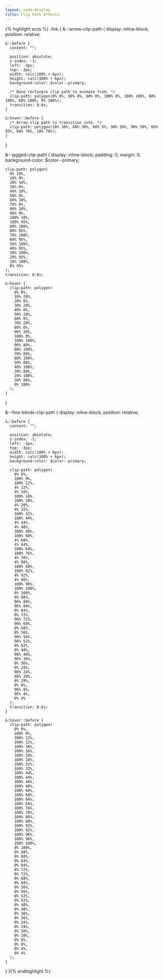 ```yaml
---
layout: code-display
title: Clip Path Effects
---
```


{% highlight scss %}
.link {
  &--arrow-clip-path {
    display: inline-block;
    position: relative;

    &::before {
      content: "";

      position: absolute;
      z-index: -1;
      left: -3px;
      top: -3px;
      width: calc(100% + 6px);
      height: calc(100% + 6px);
      background-color: $color--primary;

      /* Base rectangle clip path to animate from. */
      clip-path: polygon(0% 0%, 60% 0%, 60% 0%, 100% 0%, 100% 100%, 60% 100%, 60% 100%, 0% 100%);
      transition: 0.6s;
    }

    &:hover::before {
      /* Arrow clip path to transition into. */
      clip-path: polygon(10% 30%, 60% 30%, 60% 5%, 90% 50%, 90% 50%, 60% 95%, 60% 70%, 10% 70%);
    }
  }

  &--jagged-clip-path {
    display: inline-block;
    padding: 0;
    margin: 0;
    background-color: $color--primary;

    clip-path: polygon(
      0% 10%,
      10% 0%,
      20% 10%,
      30% 0%,
      40% 10%,
      50% 0%,
      60% 10%,
      70% 0%,
      80% 10%,
      90% 0%,
      100% 10%,
      100% 95%,
      90% 100%,
      80% 95%,
      70% 100%,
      60% 95%,
      50% 100%,
      40% 95%,
      30% 100%,
      20% 95%,
      10% 100%,
      0% 95%
    );
    transition: 0.6s;

    &:hover {
      clip-path: polygon(
        0% 0%,
        10% 20%,
        20% 0%,
        30% 20%,
        40% 0%,
        50% 20%,
        60% 0%,
        70% 20%,
        80% 0%,
        90% 20%,
        100% 0%,
        100% 100%,
        90% 80%,
        80% 100%,
        70% 80%,
        60% 100%,
        50% 80%,
        40% 100%,
        30% 80%,
        20% 100%,
        10% 80%,
        0% 100%
      );
    }
  }

  &--fine-blinds-clip-path {
    display: inline-block;
    position: relative;

    &::before {
      content: "";

      position: absolute;
      z-index: -1;
      left: -3px;
      top: -3px;
      width: calc(100% + 6px);
      height: calc(100% + 6px);
      background-color: $color--primary;

      clip-path: polygon(
        0% 0%,
        100% 0%,
        100% 12%,
        4% 12%,
        4% 16%,
        100% 16%,
        100% 28%,
        4% 28%,
        4% 32%,
        100% 32%,
        100% 44%,
        4% 44%,
        4% 48%,
        100% 48%,
        100% 60%,
        4% 60%,
        4% 64%,
        100% 64%,
        100% 76%,
        4% 76%,
        4% 80%,
        100% 80%,
        100% 92%,
        4% 92%,
        4% 96%,
        100% 96%,
        100% 100%,
        0% 100%,
        0% 88%,
        96% 88%,
        96% 84%,
        0% 84%,
        0% 72%,
        96% 72%,
        96% 68%,
        0% 68%,
        0% 56%,
        96% 56%,
        96% 52%,
        0% 52%,
        0% 40%,
        96% 40%,
        96% 36%,
        0% 36%,
        0% 24%,
        96% 24%,
        96% 20%,
        0% 20%,
        0% 8%,
        96% 8%,
        96% 4%,
        0% 4%
      );
      transition: 0.6s;
    }

    &:hover::before {
      clip-path: polygon(
        0% 0%,
        100% 0%,
        100% 12%,
        100% 12%,
        100% 16%,
        100% 16%,
        100% 28%,
        100% 28%,
        100% 32%,
        100% 32%,
        100% 44%,
        100% 44%,
        100% 48%,
        100% 48%,
        100% 60%,
        100% 60%,
        100% 64%,
        100% 64%,
        100% 76%,
        100% 76%,
        100% 80%,
        100% 80%,
        100% 92%,
        100% 92%,
        100% 96%,
        100% 96%,
        100% 100%,
        0% 100%,
        0% 88%,
        0% 88%,
        0% 84%,
        0% 84%,
        0% 72%,
        0% 72%,
        0% 68%,
        0% 68%,
        0% 56%,
        0% 56%,
        0% 52%,
        0% 52%,
        0% 40%,
        0% 40%,
        0% 36%,
        0% 36%,
        0% 24%,
        0% 24%,
        0% 20%,
        0% 20%,
        0% 8%,
        0% 8%,
        0% 4%,
        0% 4%
      );
    }
  }
}{% endhighlight %}